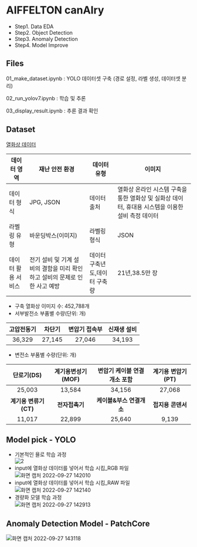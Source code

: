 # AIFFELTON canAIry
- Step1. Data EDA<br/>
- Step2. Object Detection<br/>
- Step3. Anomaly Detection<br/>
- Step4. Model Improve<br/>

## Files
01_make_dataset.ipynb
: YOLO 데이터셋 구축 (경로 설정, 라벨 생성, 데이터셋 분리)

02_run_yolov7.ipynb
: 학습 및 추론

03_display_result.ipynb
: 추론 결과 확인

## Dataset
[열화상 데이터](https://www.aihub.or.kr/aihubdata/data/view.do?currMenu=115&topMenu=100&aihubDataSe=realm&dataSetSn=514)

|데이터 영역|재난 안전 환경|데이터 유형|이미지|
|---|---|---|---|
|데이터 형식|JPG, JSON|데이터 출처|열화상 온라인 시스템 구축을 통한 열화상 및 실화상 데이터, 휴대용 시스템을 이용한 설비 측정 데이터|
라벨링 유형|바운딩박스(이미지)|라벨링 형식|JSON|
데이터 활용 서비스|전기 설비 및 기계 설비의 결함을 미리 확인하고 설비의 문제로 인한 사고 예방|데이터 구축년도,데이터 구축량|21년,38.5만 장|

- 구축 열화상 이미지 수: 452,788개<br/>
- 서부발전소 부품별 수량(단위: 개)<br/>

|고압전동기|차단기|변압기 접속부|신재생 설비|
|:---:|:---:|:---:|:---:|
|36,329|27,145|27,046|34,193|

- 변전소 부품별 수량(단위: 개)<br/>

|단로기(DS)|계기용변성기(MOF)|변압기 케이블 연결개소 포함|계기용 변압기(PT)|
|:---:|:---:|:---:|:---:|
|25,003|13,584|34,156|27,068|
|**계기용 변류기(CT)**|**전자접촉기**|**케이블&부스 연결개소**|**접지용 콘덴서**|
|11,017|22,899|25,640|9,139|


## Model pick - YOLO
- 기본적인 욜로 학습 과정<br/>
![2](https://user-images.githubusercontent.com/98515262/192439678-4a12bca1-42a9-4371-9916-89864b64b022.png)
- input에 열화상 데이터를 넣어서 학습 시킴_RGB 파일<br/>
![화면 캡처 2022-09-27 142010](https://user-images.githubusercontent.com/98515262/192438616-f02de0c4-f2e9-4004-9f8a-c3b6b5bf6b9d.png)
- input에 열화상 데이터를 넣어서 학습 시킴_RAW 파일<br/>
![화면 캡처 2022-09-27 142140](https://user-images.githubusercontent.com/98515262/192438835-4133af37-1650-4e0d-bbec-2251c1f6ccf5.png)
- 경량화 모델 학습 과정<br/>
![화면 캡처 2022-09-27 142913](https://user-images.githubusercontent.com/98515262/192439957-36d76b04-0240-4816-aef3-6d887076e0b6.png)

## Anomaly Detection Model - PatchCore
![화면 캡처 2022-09-27 143118](https://user-images.githubusercontent.com/98515262/192440233-db8bb2f3-eada-4f44-ac61-573d95044c84.png)
